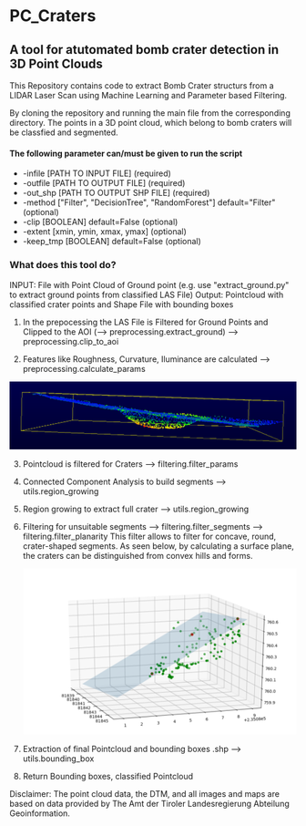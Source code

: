 # PC_Craters

<h2> A tool for atutomated bomb crater detection in 3D Point Clouds</h2>

<p>This Repository contains code to extract Bomb Crater structurs from a LIDAR Laser Scan using Machine Learning and Parameter based Filtering.</p>

<p>By cloning the repository and running the main file from the corresponding directory. The points in a 3D point cloud, which belong to bomb craters will be classfied and segmented.</p>

<h4>The following parameter can/must be given to run the script</h4>


* -infile     [PATH TO INPUT FILE] (required)
* -outfile    [PATH TO OUTPUT FILE] (required)
* -out_shp    [PATH TO OUTPUT SHP FILE] (required)
* -method     ["Filter", "DecisionTree", "RandomForest"] default="Filter" (optional)
* -clip       [BOOLEAN] default=False (optional)
* -extent     [xmin, ymin, xmax, ymax] (optional)
* -keep_tmp   [BOOLEAN] default=False (optional)


<h3> What does this tool do? </h3>
<p>
INPUT: File with Point Cloud of Ground point (e.g. use "extract_ground.py" to extract ground points from classified LAS File)
Output: Pointcloud with classified crater points and Shape File with bounding boxes
</p>

1. In the prepocessing the LAS File is Filtered for Ground Points and Clipped to the AOI
    (--> preprocessing.extract_ground)
    --> preprocessing.clip_to_aoi

2. Features like Roughness, Curvature, Iluminance are calculated
    --> preprocessing.calculate_params
    
![Alt text](/roughness_3_seite.PNG?raw=true "Optional Title")

3. Pointcloud is filtered for Craters
    --> filtering.filter_params

4. Connected Component Analysis to build segments
    --> utils.region_growing

5. Region growing to extract full crater
    --> utils.region_growing

6. Filtering for unsuitable segments
    --> filtering.filter_segments
    --> filtering.filter_planarity
    This filter allows to filter for concave, round, crater-shaped segments. As seen below, by calculating a surface plane, the craters can be distinguished from convex hills and forms.
    
    ![Alt text](/plane_in_points.PNG?raw=true "Optional Title")

7. Extraction of final Pointcloud and bounding boxes .shp
    --> utils.bounding_box
    
8. Return Bounding boxes, classified Pointcloud
 
<p> Disclaimer:
The point cloud data, the DTM, and all images and maps are based on data provided by The Amt der Tiroler Landesregierung Abteilung Geoinformation.
</p>
